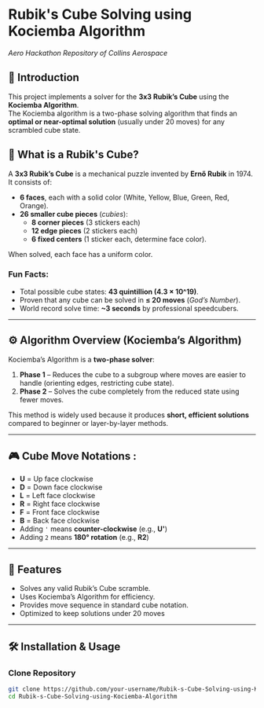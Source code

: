 # Rubik's Cube Solving using Kociemba Algorithm  
*Aero Hackathon Repository of Collins Aerospace*  

## 📌 Introduction  
This project implements a solver for the **3x3 Rubik’s Cube** using the **Kociemba Algorithm**.  
The Kociemba algorithm is a two-phase solving algorithm that finds an **optimal or near-optimal solution** (usually under 20 moves) for any scrambled cube state.  

## 🧩 What is a Rubik's Cube?  
A **3x3 Rubik’s Cube** is a mechanical puzzle invented by **Ernő Rubik** in 1974. It consists of:  

- **6 faces**, each with a solid color (White, Yellow, Blue, Green, Red, Orange).  
- **26 smaller cube pieces** (*cubies*):  
  - **8 corner pieces** (3 stickers each)  
  - **12 edge pieces** (2 stickers each)  
  - **6 fixed centers** (1 sticker each, determine face color).  

When solved, each face has a uniform color.  

### Fun Facts:  
- Total possible cube states: **43 quintillion (4.3 × 10^19)**.  
- Proven that any cube can be solved in **≤ 20 moves** (*God’s Number*).  
- World record solve time: **~3 seconds** by professional speedcubers.  

---

## ⚙️ Algorithm Overview (Kociemba’s Algorithm)  
Kociemba’s Algorithm is a **two-phase solver**:  

1. **Phase 1** – Reduces the cube to a subgroup where moves are easier to handle (orienting edges, restricting cube state).  
2. **Phase 2** – Solves the cube completely from the reduced state using fewer moves.  

This method is widely used because it produces **short, efficient solutions** compared to beginner or layer-by-layer methods.  

---

## 🎮 Cube Move Notations :  

- **U** = Up face clockwise  
- **D** = Down face clockwise  
- **L** = Left face clockwise  
- **R** = Right face clockwise  
- **F** = Front face clockwise  
- **B** = Back face clockwise  
- Adding `'` means **counter-clockwise** (e.g., **U'**)  
- Adding `2` means **180° rotation** (e.g., **R2**)  

---

## 🚀 Features  
- Solves any valid Rubik’s Cube scramble.  
- Uses Kociemba’s Algorithm for efficiency.  
- Provides move sequence in standard cube notation.  
- Optimized to keep solutions under 20 moves  

---


## 🛠️ Installation & Usage  

### Clone Repository  
```bash
git clone https://github.com/your-username/Rubik-s-Cube-Solving-using-Kociemba-Algorithm.git
cd Rubik-s-Cube-Solving-using-Kociemba-Algorithm


